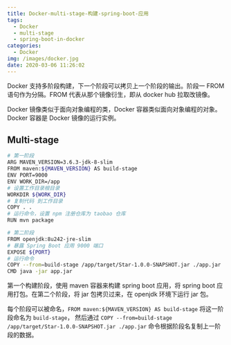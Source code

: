 ```yaml
---
title: Docker-multi-stage-构建-spring-boot-应用
tags:
  - Docker
  - multi-stage
  - spring-boot-in-docker
categories:
  - Docker
img: /images/docker.jpg
date: 2020-03-06 11:26:02
---
```



Docker 支持多阶段构建，下一个阶段可以拷贝上一个阶段的输出。阶段一 FROM 语句作为分隔。FROM 代表从那个镜像衍生，即从 docker hub 拉取改镜像。

<!-- more -->

Docker 镜像类似于面向对象编程的类，Docker 容器类似面向对象编程的对象。Docker 容器是 Docker 镜像的运行实例。

## Multi-stage

```bash
# 第一阶段
ARG MAVEN_VERSION=3.6.3-jdk-8-slim
FROM maven:${MAVEN_VERSION} AS build-stage
ENV PORT=9000
ENV WORK_DIR=/app
# 设置工作目录根目录
WORKDIR ${WORK_DIR}
# 复制代码 到工作目录
COPY . .
# 运行命令，设置 npm 注册仓库为 taobao 仓库
RUN mvn package

# 第二阶段
FROM openjdk:8u242-jre-slim
# 暴露 Spring Boot 应用 9000 端口
EXPOSE ${PORT}
# 运行命令
COPY --from=build-stage /app/target/Star-1.0.0-SNAPSHOT.jar ./app.jar
CMD java -jar app.jar
```

第一个构建阶段，使用 maven 容器来构建 spring boot 应用，将 spring boot 应用打包。在第二个阶段，将 jar 包拷贝过来，在 openjdk 环境下运行 jar 包。

每个阶段可以被命名，`FROM maven:${MAVEN_VERSION} AS build-stage` 将这一阶段命名为 `build-stage`， 然后通过 `COPY --from=build-stage /app/target/Star-1.0.0-SNAPSHOT.jar ./app.jar` 命令根据阶段名复制上一阶段的数据。
